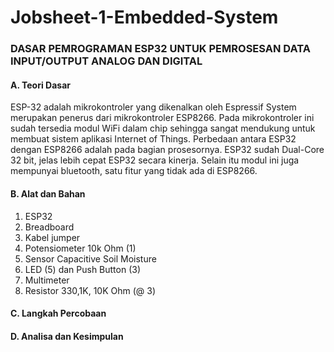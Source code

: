 # Jobsheet-1-Embedded-System
### DASAR PEMROGRAMAN ESP32 UNTUK PEMROSESAN DATA INPUT/OUTPUT ANALOG DAN DIGITAL
#### A. Teori Dasar
ESP-32 adalah mikrokontroler yang dikenalkan oleh Espressif System merupakan penerus dari mikrokontroler ESP8266. Pada mikrokontroler ini sudah tersedia modul WiFi     dalam chip sehingga sangat mendukung untuk membuat sistem aplikasi Internet of Things. Perbedaan antara ESP32 dengan ESP8266 adalah pada bagian prosesornya. ESP32 sudah  Dual-Core 32 bit, jelas lebih cepat ESP32 secara kinerja. Selain itu modul ini juga mempunyai bluetooth, satu fitur yang tidak ada di ESP8266.

#### B. Alat dan Bahan
1) ESP32
2) Breadboard
3) Kabel jumper
4) Potensiometer 10k Ohm (1)
5) Sensor Capacitive Soil Moisture
6) LED (5) dan Push Button (3)
7) Multimeter
8) Resistor 330,1K, 10K Ohm (@ 3)

#### C. Langkah Percobaan

#### D. Analisa dan Kesimpulan
